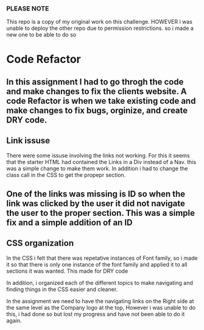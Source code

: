 ### PLEASE NOTE
This repo is a copy of my original work on this challenge. HOWEVER i was unable to deploy the other repo due to permission restrictions. so i made a new one to be able to do so

# Code Refactor 
In this assignment I had to go throgh the code and make changes to fix the clients website.
A code Refactor is when we take existing code and make changes to fix bugs, orginize, and create DRY code.
---
## Link issuse
There were some issuse involving the links not working. For this it seems that the starter HTML had contained the Links in a Div instead of a Nav. this was a simple change to make them work. In addition i had to change the class call in the CSS to get the propepr section.

One of the links was missing is ID so when the link was clicked by the user it did not navigate the user to the proper section. This  was a simple fix and a simple addition of an ID
---
## CSS organization 
In the CSS i felt that there was repetative instances of Font family, so i made it so that there is only one instance of the font family and applied it to all sections it was wanted. This made for DRY code

In addition, i organized each of the different topics to make navigating and finding things in the CSS easier and cleaner.

In the assignment we need to have the navigating links on the Right side at the same level as the Company logo at the top, However i was unable to do this, i had done so but lost my progress and have not been able to do it again.